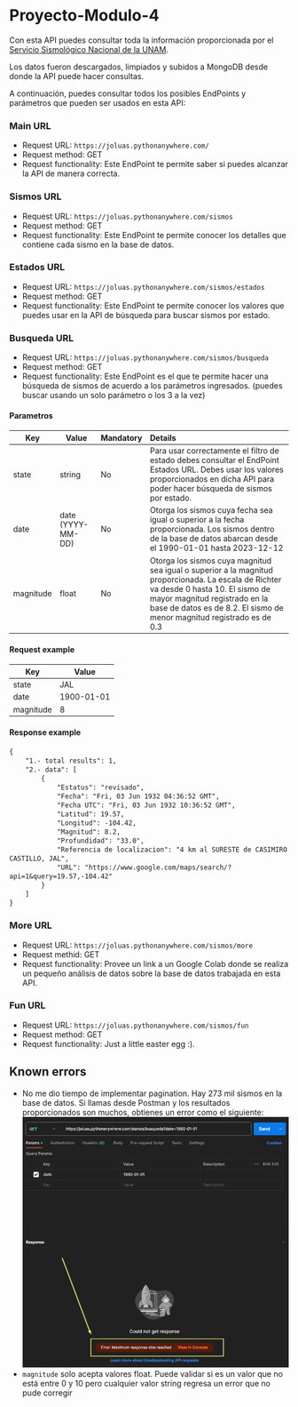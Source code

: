 # Proyecto-Modulo-4

Con esta API puedes consultar toda la información proporcionada por el [Servicio Sismológico Nacional de la UNAM](http://www2.ssn.unam.mx:8080/catalogo/).

Los datos fueron descargados, limpiados y subidos a MongoDB desde donde la API puede hacer consultas.

A continuación, puedes consultar todos los posibles EndPoints y parámetros que pueden ser usados en esta API:

### Main URL
- Request URL: `https://joluas.pythonanywhere.com/`
- Request method: GET
- Request functionality: Este EndPoint te permite saber si puedes alcanzar la API de manera correcta.

### Sismos URL
- Request URL: `https://joluas.pythonanywhere.com/sismos`
- Request method: GET
- Request functionality: Este EndPoint te permite conocer los detalles que contiene cada sismo en la base de datos.

### Estados URL
- Request URL: `https://joluas.pythonanywhere.com/sismos/estados`
- Request method: GET
- Request functionality: Este EndPoint te permite conocer los valores que puedes usar en la API de búsqueda para buscar sismos por estado.

### Busqueda URL
- Request URL: `https://joluas.pythonanywhere.com/sismos/busqueda`
- Request method: GET
- Request functionality: Este EndPoint es el que te permite hacer una búsqueda de sismos de acuerdo a los parámetros ingresados. (puedes buscar usando un solo parámetro o los 3 a la vez)

#### Parametros
|Key|Value|Mandatory|Details|
|-------------|-------------|---|:-----|
|state|string|No|Para usar correctamente el filtro de estado debes consultar el EndPoint Estados URL. Debes usar los valores proporcionados en dicha API para poder hacer búsqueda de sismos por estado.|
|date|date (YYYY-MM-DD)|No|Otorga los sismos cuya fecha sea igual o superior a la fecha proporcionada. Los sismos dentro de la base de datos abarcan desde el 1990-01-01 hasta 2023-12-12|
|magnitude|float|No|Otorga los sismos cuya magnitud sea igual o superior a la magnitud proporcionada. La escala de Richter va desde 0 hasta 10. El sismo de mayor magnitud registrado en la base de datos es de 8.2. El sismo de menor magnitud registrado es de 0.3|

#### Request example
|Key|Value|
|-|-|
|state|JAL|
|date|1900-01-01|
|magnitude|8|

#### Response example
```
{
    "1.- total results": 1,
    "2.- data": [
        {
            "Estatus": "revisado",
            "Fecha": "Fri, 03 Jun 1932 04:36:52 GMT",
            "Fecha UTC": "Fri, 03 Jun 1932 10:36:52 GMT",
            "Latitud": 19.57,
            "Longitud": -104.42,
            "Magnitud": 8.2,
            "Profundidad": "33.0",
            "Referencia de localizacion": "4 km al SURESTE de CASIMIRO CASTILLO, JAL",
            "URL": "https://www.google.com/maps/search/?api=1&query=19.57,-104.42"
        }
    ]
}
```

### More URL
- Request URL: `https://joluas.pythonanywhere.com/sismos/more`
- Request methid: GET
- Request functionality: Provee un link a un Google Colab donde se realiza un pequeño análisis de datos sobre la base de datos trabajada en esta API.
  
### Fun URL
- Request URL: `https://joluas.pythonanywhere.com/sismos/fun`
- Request method: GET
- Request functionality: Just a little easter egg :).

## Known errors
- No me dio tiempo de implementar pagination. Hay 273 mil sismos en la base de datos. Si llamas desde Postman y los resultados proporcionados son muchos, obtienes un error como el siguiente:
![Error Postman](https://github.com/joluas/Proyecto-Modulo-4/blob/main/Maximum%20response%20size%20reached.png?raw=true)
- `magnitude` solo acepta valores float. Puede validar si es un valor que no está entre 0 y 10 pero cualquier valor string regresa un error que no pude corregir
